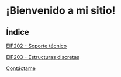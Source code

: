 # ¡Bienvenido a mi sitio!

## Índice

[EIF202 - Soporte técnico](./_posts/eif202.html)

<!---[EIF202 - Soporte técnico](./eif202.html)--->

[EIF203 - Estructuras discretas]()

[Contáctame](./contacto.md)